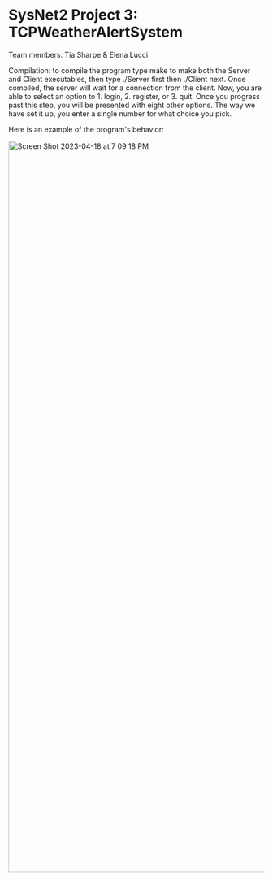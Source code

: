 # SysNet2 Project 3: TCPWeatherAlertSystem

Team members: Tia Sharpe & Elena Lucci

Compilation: to compile the program type make to make both the Server and Client executables, then type ./Server first then ./Client next. Once compiled, the server will wait for a connection from the client. Now, you are able to select an option to 1. login, 2. register, or 3. quit. Once you progress past this step, you will be presented with eight other options. The way we have set it up, you enter a single number for what choice you pick.

Here is an example of the program's behavior:

<img width="1440" alt="Screen Shot 2023-04-18 at 7 09 18 PM" src="https://user-images.githubusercontent.com/61753893/232930971-4d5377f5-5867-4065-8523-982b0664b35c.png">
